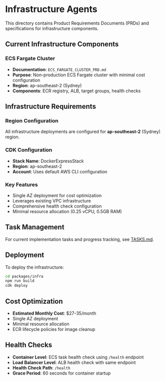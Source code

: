 # Infrastructure Agents

This directory contains Product Requirements Documents (PRDs) and specifications for infrastructure components.

## Current Infrastructure Components

### ECS Fargate Cluster

- **Documentation**: `ECS_FARGATE_CLUSTER_PRD.md`
- **Purpose**: Non-production ECS Fargate cluster with minimal cost configuration
- **Region**: ap-southeast-2 (Sydney)
- **Components**: ECR registry, ALB, target groups, health checks

## Infrastructure Requirements

### Region Configuration

All infrastructure deployments are configured for **ap-southeast-2** (Sydney) region.

### CDK Configuration

- **Stack Name**: DockerExpressStack
- **Region**: ap-southeast-2
- **Account**: Uses default AWS CLI configuration

### Key Features

- Single AZ deployment for cost optimization
- Leverages existing VPC infrastructure
- Comprehensive health check configuration
- Minimal resource allocation (0.25 vCPU, 0.5GB RAM)

## Task Management

For current implementation tasks and progress tracking, see [TASKS.md](./TASKS.md).

## Deployment

To deploy the infrastructure:

```bash
cd packages/infra
npm run build
cdk deploy
```

## Cost Optimization

- **Estimated Monthly Cost**: $27-35/month
- Single AZ deployment
- Minimal resource allocation
- ECR lifecycle policies for image cleanup

## Health Checks

- **Container Level**: ECS task health check using `/health` endpoint
- **Load Balancer Level**: ALB health check with same endpoint
- **Health Check Path**: `/health`
- **Grace Period**: 60 seconds for container startup
